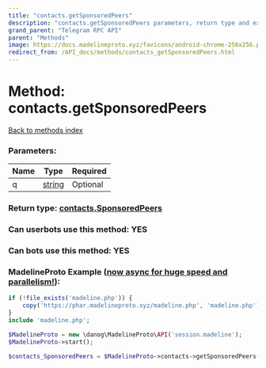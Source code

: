 ```yaml
---
title: "contacts.getSponsoredPeers"
description: "contacts.getSponsoredPeers parameters, return type and example"
grand_parent: "Telegram RPC API"
parent: "Methods"
image: https://docs.madelineproto.xyz/favicons/android-chrome-256x256.png
redirect_from: /API_docs/methods/contacts_getSponsoredPeers.html
---
```

# Method: contacts.getSponsoredPeers
[Back to methods index](index.html)



### Parameters:

| Name     |    Type       | Required |
|----------|---------------|----------|
|q|[string](/API_docs/types/string.html) | Optional|


### Return type: [contacts.SponsoredPeers](/API_docs/types/contacts.SponsoredPeers.html)

### Can userbots use this method: **YES**

### Can bots use this method: **YES**


### MadelineProto Example ([now async for huge speed and parallelism!](https://docs.madelineproto.xyz/docs/ASYNC.html)):


```php
if (!file_exists('madeline.php')) {
    copy('https://phar.madelineproto.xyz/madeline.php', 'madeline.php');
}
include 'madeline.php';

$MadelineProto = new \danog\MadelineProto\API('session.madeline');
$MadelineProto->start();

$contacts_SponsoredPeers = $MadelineProto->contacts->getSponsoredPeers(q: 'string', );
```

